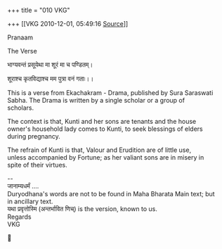 +++
title = "010 VKG"

+++
[[VKG	2010-12-01, 05:49:16 [Source](https://groups.google.com/g/bvparishat/c/h1NeTu1-S24)]]



Pranaam

The Verse

भाग्यवन्तं प्रसूयेथा मा शूरं मा च पण्डितम्।  

शूराश्च कृतविद्याश्च मम पुत्रा वनं गताः।।

This is a verse from Ekachakram - Drama, published by Sura Saraswati  
Sabha. The Drama is written by a single scholar or a group of  
scholars.

The context is that, Kunti and her sons are tenants and the house  
owner's household lady comes to Kunti, to seek blessings of elders  
during pregnancy.

The refrain of Kunti is that, Valour and Erudition are of little use,  
unless accompanied by Fortune; as her valiant sons are in misery in  
spite of their virtues.

--  
जानाम्यधर्मं ....  
Duryodhana's words are not to be found in Maha Bharata Main text; but  
in ancillary text.  
यथा प्रवृत्तोस्मि (अन्तर्भावित णिच्) is the version, known to us.  
Regards  
VKG




